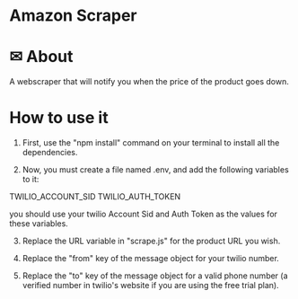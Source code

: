 <h1>Amazon Scraper</h1>

# ✉ About

A webscraper that will notify you when the price of the product goes down.

# How to use it

1. First, use the "npm install" command on your terminal to install all the dependencies. 

2. Now, you must create a file named .env, and add the following variables to it:

  TWILIO_ACCOUNT_SID
  TWILIO_AUTH_TOKEN

  you should use your twilio Account Sid and Auth Token as the values for these variables.
  
3. Replace the URL variable in "scrape.js" for the product URL you wish.

4. Replace the "from" key of the message object for your twilio number.

6. Replace the "to" key of the message object for a valid phone number (a verified number in twilio's website if you are using the free trial plan).
